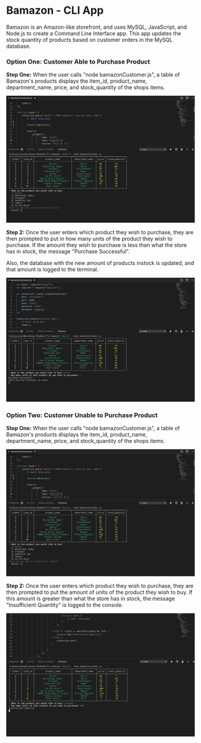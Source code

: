 # Bamazon - CLI App

Bamazon is an Amazon-like storefront, and uses MySQL, JavaScript, and Node.js to create a Command Line Interface app. This app updates the stock quantity of products based on customer orders in the MySQL database.

### Option One: Customer Able to Purchase Product

__Step One:__ When the user calls "node bamazonCustomer.js", a table of Bamazon's products displays the item_id, product_name, department_name, price, and stock_quantity of the shops items.

![A table of Bamazon products with a question asking the user which item they would like to purchase. Underneath, the products instock are displayed](assets/images/stepOneBamazonCustomer.png?raw=true)

__Step 2:__ Once the user enters which product they wish to purchase, they are then prompted to put in how many units of the product they wish to purchase. If the amount they wish to purchase is less than what the store has in stock, the message "Purchase Successful". 

Also, the database with the new amount of products instock is updated, and that amount is logged to the terminal.

![Image of the prompt "How many units of this product do you wish to purchase?" is logged to the terminal.](assets/images/stepTwoBamazonCustomer.png?raw=true)



### Option Two: Customer Unable to Purchase Product

__Step One:__ When the user calls "node bamazonCustomer.js", a table of Bamazon's products displays the item_id, product_name, department_name, price, and stock_quantity of the shops items.

![A table of Bamazon products with a question asking the user which item they would like to purchase. Underneath, the products instock are displayed](assets/images/stepOneBamazonCustomer.png?raw=true)

__Step 2:__ Once the user enters which product they wish to purchase, they are then prompted to put the amount of units of the product they wish to buy. If this amount is greater than what the store has in stock, the message "Insufficient Quantity" is logged to the console.

![Image of the prompt "How many units of this product do you wish to purchase?" is logged to the terminal, along with message "Insufficient Quantity"](assets/images/optionTwoBamazonCustomer.png?raw=true)







